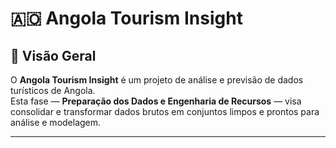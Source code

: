 # 🇦🇴 Angola Tourism Insight

## 📘 Visão Geral
O **Angola Tourism Insight** é um projeto de análise e previsão de dados turísticos de Angola.  
Esta fase — **Preparação dos Dados e Engenharia de Recursos** — visa consolidar e transformar dados brutos em conjuntos limpos e prontos para análise e modelagem.

---



